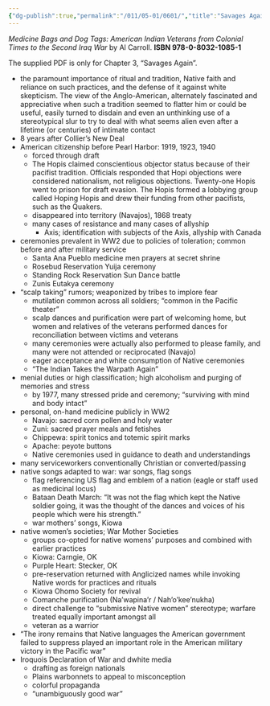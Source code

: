 ```yaml
---
{"dg-publish":true,"permalink":"/011/05-01/0601/","title":"Savages Again","tags":["ETHNS350"]}
---
```


*Medicine Bags and Dog Tags: American Indian Veterans from Colonial Times to the Second Iraq War* by Al Carroll. **ISBN 978-0-8032-1085-1**

The supplied PDF is only for Chapter 3, “Savages Again”.
- the paramount importance of ritual and tradition, Native faith and reliance on such practices, and the defense of it against white skepticism. The view of the Anglo-American, alternately fascinated and appreciative when such a tradition seemed to flatter him or could be useful, easily turned to disdain and even an unthinking use of a stereotypical slur to try to deal with what seems alien even after a lifetime (or centuries) of intimate contact
- 8 years after Collier’s New Deal
- American citizenship before Pearl Harbor: 1919, 1923, 1940
	- forced through draft
	- The Hopis claimed conscientious objector status because of their pacifist tradition. Officials responded that Hopi objections were considered nationalism, not religious objections. Twenty-one Hopis went to prison for draft evasion. The Hopis formed a lobbying group called Hoping Hopis and drew their funding from other pacifists, such as the Quakers.
	- disappeared into territory (Navajos), 1868 treaty
	- many cases of resistance and many cases of allyship
		- Axis; identification with subjects of the Axis, allyship with Canada
- ceremonies prevalent in WW2 due to policies of toleration; common before and after military service
	- Santa Ana Pueblo medicine men prayers at secret shrine
	- Rosebud Reservation Yuija ceremony
	- Standing Rock Reservation Sun Dance battle
	- Zunis Eutakya ceremony
- “scalp taking” rumors; weaponized by tribes to implore fear
	- mutilation common across all soldiers; “common in the Pacific theater”
	- scalp dances and purification were part of welcoming home, but women and relatives of the veterans performed dances for reconciliation between victims and veterans
	- many ceremonies were actually also performed to please family, and many were not attended or reciprocated (Navajo)
	- eager acceptance and white consumption of Native ceremonies
	- “The Indian Takes the Warpath Again”
- menial duties or high classification; high alcoholism and purging of memories and stress
	- by 1977, many stressed pride and ceremony; “surviving with mind and body intact”
- personal, on-hand medicine publicly in WW2
	- Navajo: sacred corn pollen and holy water
	- Zuni: sacred prayer meals and fetishes
	- Chippewa: spirit tonics and totemic spirit marks
	- Apache: peyote buttons
	- Native ceremonies used in guidance to death and understandings
- many serviceworkers conventionally Christian or converted/passing
- native songs adapted to war: war songs, flag songs
	- flag referencing US flag and emblem of a nation (eagle or staff used as medicinal locus)
	- Bataan Death March: “It was not the flag which kept the Native soldier going, it was the thought of the dances and voices of his people which were his strength.”
	- war mothers’ songs, Kiowa
- native women’s societies; War Mother Societies
	- groups co-opted for native womens’ purposes and combined with earlier practices
	- Kiowa: Carngie, OK
	- Purple Heart: Stecker, OK
	- pre-reservation returned with Anglicized names while invoking Native words for practices and rituals
	- Kiowa Ohomo Society for revival
	- Comanche purification (Na’wapina’r / Nah’o’kee’nukha)
	- direct challenge to “submissive Native women” stereotype; warfare treated equally important amongst all
	- veteran as a warrior
- “The irony remains that Native languages the American government failed to suppress played an important role in the American military victory in the Pacific war”
- Iroquois Declaration of War and dwhite media
	- drafting as foreign nationals
	- Plains warbonnets to appeal to misconception
	- colorful propaganda
	- “unambiguously good war”